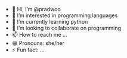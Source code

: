 - 👋 Hi, I’m @pradwoo
- 👀 I’m interested in programming languages
- 🌱 I’m currently learning python
- 💞️ I’m looking to collaborate on programming
- 📫 How to reach me ...
- 😄 Pronouns: she/her
- ⚡ Fun fact: ...

<!---
pradwoo/pradwoo is a ✨ special ✨ repository because its `README.md` (this file) appears on your GitHub profile.
You can click the Preview link to take a look at your changes.
--->
